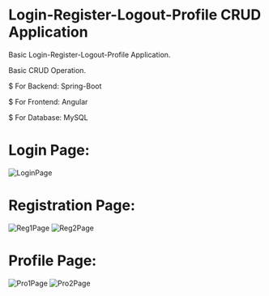 # Login-Register-Logout-Profile CRUD Application
Basic Login-Register-Logout-Profile Application. 

Basic CRUD Operation.

$ For Backend: Spring-Boot

$ For Frontend: Angular

$ For Database: MySQL

# Login Page:
![LoginPage](https://github.com/sankha-mondal/Login_Register_Logout_Profile_CRUD_Application/assets/99641675/ab25b0ae-0c0e-405c-a99a-7f9654f0848b)

# Registration Page:
![Reg1Page](https://github.com/sankha-mondal/Login_Register_Logout_Profile_CRUD_Application/assets/99641675/68c5b3fe-31c1-45f0-af67-ef8f74d97dac)
![Reg2Page](https://github.com/sankha-mondal/Login_Register_Logout_Profile_CRUD_Application/assets/99641675/e6fba74b-8612-437c-85ff-2831286b4f9f)

# Profile Page:
![Pro1Page](https://github.com/sankha-mondal/Login_Register_Logout_Profile_CRUD_Application/assets/99641675/a0815862-f62d-46bd-add0-5af9c110b4b7)
![Pro2Page](https://github.com/sankha-mondal/Login_Register_Logout_Profile_CRUD_Application/assets/99641675/7c8241b5-3a16-4188-ad74-609e9be26246)







